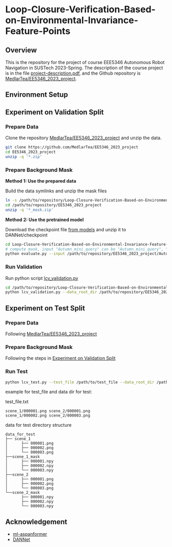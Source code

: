 # Loop-Closure-Verification-Based-on-Environmental-Invariance-Feature-Points

## Overview

This is the repository for the project of course EEE5346 Autonomous Robot Navigation in SUSTech 2023-Spring. The
description of the course project is in the file [project-description.pdf](doc/project-description.pdf), and the Github
repository is [MedlarTea/EE5346_2023_project](https://github.com/MedlarTea/EE5346_2023_project).

## Environment Setup

## Experiment on Validation Split

### Prepare Data

Clone the repository [MedlarTea/EE5346_2023_project](https://github.com/MedlarTea/EE5346_2023_project) and unzip the data.

```bash
git clone https://github.com/MedlarTea/EE5346_2023_project
cd EE5346_2023_project
unzip -q '*.zip'
```

### Prepare Background Mask

**Method 1: Use the prepared data**

Build the data symlinks and unzip the mask files

```bash
ln -s /path/to/repository/Loop-Closure-Verification-Based-on-Environmental-Invariance-Feature-Points/data/*_mask.zip /path/to/repository/EE5346_2023_project
cd /path/to/repository/EE5346_2023_project
unzip -q '*_mask.zip'
```

**Method 2: Use the pretrained model**

Download the checkpoint file [from models](https://www.dropbox.com/s/fmlq806p2wqf311/trained_models.zip?dl=0) and unzip
it to DANNet/checkpoint

```bash
cd Loop-Closure-Verification-Based-on-Environmental-Invariance-Feature-Points/DANNet
# compute mask, input "Autumn_mini_query" can be "Autumn_mini_query", "Night_mini_ref" or "Suncloud_mini_ref", the output mask will be saved in dir like "Autumn_mini_query_mask"
python evaluate.py --input /path/to/repository/EE5346_2023_project/Autumn_mini_query
```

### Run Validation

Run python script [lcv_validation.py](lcv_validation.py)

```bash
cd /path/to/repository/Loop-Closure-Verification-Based-on-Environmental-Invariance-Feature-Points
python lcv_validation.py --data_root_dir /path/to/repository/EE5346_2023_project --save_dir ./output
```

## Experiment on Test Split

### Prepare Data

Following [MedlarTea/EE5346_2023_project](https://github.com/MedlarTea/EE5346_2023_project#final-testing)

### Prepare Background Mask

Following the steps in [Experiment on Validation Split](#experiment-on-validation-split)

### Run Test

```bash
python lcv_test.py --test_file /path/to/test_file --data_root_dir /path/to/data/for/test --save_dir ./output_for_test
```

example for test_file and data dir for test:

test_file.txt

```text
scene_1/000001.png scene_2/000001.png
scene_1/000002.png scene_2/000003.png
```

data for test directory structure

```text
data_for_test
├── scene_1
│      ├── 000001.png
│      ├── 000002.png
│      └── 000003.png
├──scene_1_mask
│      ├── 000001.npy
│      ├── 000002.npy
│      └── 000003.npy
├──scene_2
│      ├── 000001.png
│      ├── 000002.png
│      └── 000003.png
└──scene_2_mask
       ├── 000001.npy
       ├── 000002.npy
       └── 000003.npy

```

## Acknowledgement

* [ml-aspanformer](https://github.com/apple/ml-aspanformer)
* [DANNet](https://github.com/W-zx-Y/DANNet)